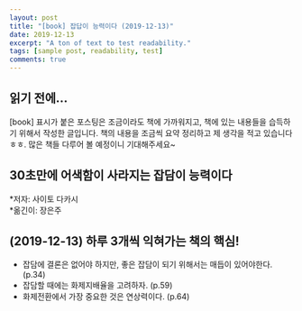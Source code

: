 ```yaml
---
layout: post
title: "[book] 잡답이 능력이다 (2019-12-13)"
date: 2019-12-13
excerpt: "A ton of text to test readability."
tags: [sample post, readability, test]
comments: true
---
```


## 읽기 전에...
[book] 표시가 붙은 포스팅은 조금이라도 책에 가까워지고, 책에 있는 내용들을 습득하기 위해서 작성한 글입니다. 책의 내용을 조금씩 요약 정리하고 제 생각을 적고 있습니다 ㅎㅎ. 많은 책들 다루어 볼 예정이니 기대해주세요~

## 30초만에 어색함이 사라지는 잡담이 능력이다
*저자: 사이토 다카시 <br>
*옮긴이: 장은주

## (2019-12-13) 하루 3개씩 익혀가는 책의 핵심!

* 잡담에 결론은 없어야 하지만, 좋은 잡담이 되기 위해서는 매듭이 있어야한다.(p.34)
* 잡담할 때에는 화제지배율을 고려하자. (p.59)
* 화제전환에서 가장 중요한 것은 연상력이다. (p.64)



